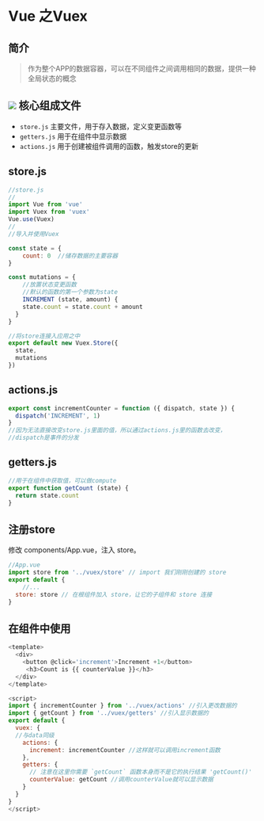 # Vue 之Vuex

简介
--
>作为整个APP的数据容器，可以在不同组件之间调用相同的数据，提供一种全局状态的概念

![](https://git.oschina.net/vueman/md_pic/raw/master/vuex_flow.png)
核心组成文件
--
* `store.js` 主要文件，用于存入数据，定义变更函数等
* `getters.js` 用于在组件中显示数据
* `actions.js` 用于创建被组件调用的函数，触发store的更新


store.js
--
```js
//store.js
//
import Vue from 'vue'
import Vuex from 'vuex'
Vue.use(Vuex)
//
//导入并使用Vuex

const state = {
	count: 0  //储存数据的主要容器
}

const mutations = {
	//放置状态变更函数
	//默认的函数的第一个参数为state
	INCREMENT (state, amount) {
    state.count = state.count + amount
  }
}

//将store连接入应用之中
export default new Vuex.Store({
  state,
  mutations
})
```

actions.js
--
```js
export const incrementCounter = function ({ dispatch, state }) {
  dispatch('INCREMENT', 1)
}
//因为无法直接改变store.js里面的值，所以通过actions.js里的函数去改变，
//dispatch是事件的分发
```

getters.js
---
```js
//用于在组件中获取值，可以做compute
export function getCount (state) {
  return state.count
}
```


注册store
--
修改 components/App.vue，注入 store。


```js
//App.vue
import store from '../vuex/store' // import 我们刚刚创建的 store
export default {
	//...
  store: store // 在根组件加入 store，让它的子组件和 store 连接
}
```

在组件中使用
---

```js
<template>
  <div>
    <button @click='increment'>Increment +1</button>
     <h3>Count is {{ counterValue }}</h3>
  </div>
</template>

<script>
import { incrementCounter } from '../vuex/actions' //引入更改数据的
import { getCount } from '../vuex/getters' //引入显示数据的
export default {
  vuex: {
  //与data同级
    actions: {
      increment: incrementCounter //这样就可以调用increment函数
    },
    getters: {
      // 注意在这里你需要 `getCount` 函数本身而不是它的执行结果 'getCount()'
      counterValue: getCount //调用counterValue就可以显示数据
    }
  }
}
</script>

```